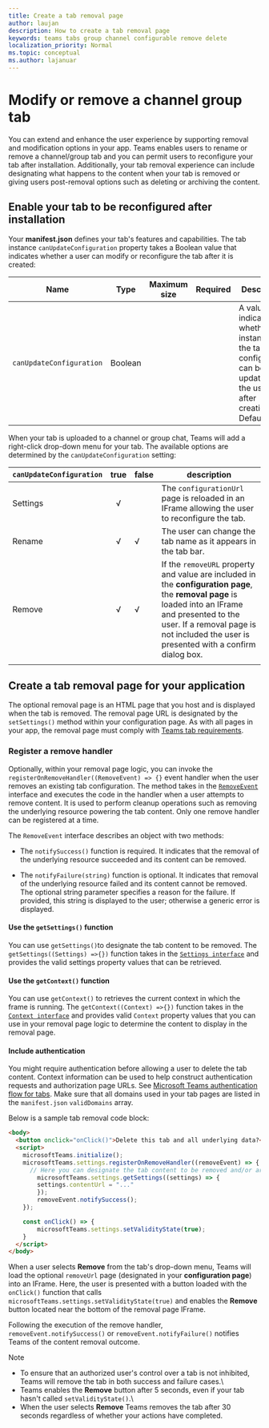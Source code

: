 ```yaml
---
title: Create a tab removal page
author: laujan
description: How to create a tab removal page
keywords: teams tabs group channel configurable remove delete
localization_priority: Normal
ms.topic: conceptual
ms.author: lajanuar
---
```

# Modify or remove a channel group tab

You can extend and enhance the user experience by supporting removal and modification options in your app. Teams enables users to rename or remove a channel/group tab and you can permit users to reconfigure your tab after installation. Additionally, your tab removal experience can include designating what happens to the content when your tab is removed or giving users post-removal options such as deleting or archiving the content.

## Enable your tab to be reconfigured after installation

Your **manifest.json** defines your tab's features and capabilities. The tab instance `canUpdateConfiguration` property takes a Boolean value that indicates whether a user can modify or reconfigure the tab after it is created:

|Name| Type| Maximum size | Required | Description|
|---|---|---|---|---|
|`canUpdateConfiguration`|Boolean|||A value indicating whether an instance of the tab's configuration can be updated by the user after creation. Default: `true`|

When your tab is uploaded to a channel or group chat, Teams will add a right-click drop-down menu for your tab. The available options are determined by the `canUpdateConfiguration` setting:

| `canUpdateConfiguration`| true   | false | description |
| ----------------------- | :----: | ----- | ----------- |
|     Settings            |   √    |       |The `configurationUrl` page is reloaded in an IFrame allowing the user to reconfigure the tab.  |
|     Rename              |   √    |   √   | The user can change the tab name as it appears in the tab bar.          |
|     Remove              |   √    |   √   |  If the  `removeURL` property and value are included in the **configuration page**, the **removal page** is loaded into an IFrame and presented to the user. If a removal page is not included the user is presented with a confirm dialog box.          |
|||||

## Create a tab removal page for your application

The optional removal page is an HTML page that you host and is displayed when the tab is removed. The removal page URL is designated by the `setSettings()` method within your configuration page. As with all pages in your app, the removal page must comply with [Teams tab requirements](../../../tabs/how-to/tab-requirements.md).

### Register a remove handler

Optionally, within your removal page logic, you can  invoke the `registerOnRemoveHandler((RemoveEvent) => {}` event handler when the user removes an existing tab configuration. The  method takes in the [`RemoveEvent`](/javascript/api/@microsoft/teams-js/removeevent?view=msteams-client-js-latest) interface and executes the code in the handler when a user attempts to remove content. It is used to perform cleanup operations such as removing the underlying resource powering the tab content. Only one remove handler can be registered at a time.

The `RemoveEvent` interface describes an object with two methods:

* The `notifySuccess()` function is required. It indicates that the removal of the underlying resource succeeded and its content can be removed.

* The `notifyFailure(string)` function is optional. It indicates that removal of the underlying resource failed and its content cannot be removed. The optional string parameter specifies a reason for the failure. If provided, this string is displayed to the user; otherwise a generic error is displayed.

#### Use the `getSettings()` function

You can use `getSettings()`to designate the tab content to be removed. The `getSettings((Settings) =>{})` function takes in the [`Settings interface`](/javascript/api/@microsoft/teams-js/microsoftteams.settings.settings?view=msteams-client-js-latest&preserve-view=true) and provides the valid settings property values that can be retrieved.

#### Use the `getContext()` function

You can use `getContext()` to retrieves the current context in which the frame is running. The `getContext((Context) =>{})` function takes in the [`Context interface`](/javascript/api/@microsoft/teams-js/microsoftteams.context?view=msteams-client-js-latest&preserve-view=true) and provides valid `Context` property values that you can use in your removal page logic to determine the content to display in the removal page.

#### Include authentication

You might require authentication before allowing a user to delete the tab content. Context information can be used to help construct authentication requests and authorization page URLs. See [Microsoft Teams authentication flow for tabs](~/tabs/how-to/authentication/auth-flow-tab.md). Make sure that all domains used in your tab pages are listed in the `manifest.json` `validDomains` array.

Below is a sample tab removal code block:

```html
<body>
  <button onclick="onClick()">Delete this tab and all underlying data?</button>
  <script>
    microsoftTeams.initialize();
    microsoftTeams.settings.registerOnRemoveHandler((removeEvent) => {
      // Here you can designate the tab content to be removed and/or archived.
        microsoftTeams.settings.getSettings((settings) => {
        settings.contentUrl = "..."
        });
        removeEvent.notifySuccess();
    });

    const onClick() => {
        microsoftTeams.settings.setValidityState(true);
    }
  </script>
</body>

```

When a user selects **Remove** from the tab's drop-down menu, Teams will load the optional `removeUrl` page (designated in your **configuration page**) into an IFrame. Here, the user is presented with a button loaded with the `onClick()` function that calls `microsoftTeams.settings.setValidityState(true)` and enables the **Remove** button located near the bottom of the removal page IFrame.

Following the execution of the remove handler, `removeEvent.notifySuccess()` or `removeEvent.notifyFailure()` notifies Teams of the content removal outcome.

>[!NOTE]
> * To ensure that an authorized user's control over a tab is not inhibited, Teams will remove the tab in both success and failure cases.\
> * Teams enables the **Remove** button after 5 seconds, even if your tab hasn't called `setValidityState()`.\
> * When the user selects **Remove** Teams removes the tab after 30 seconds regardless of whether your actions have completed.
